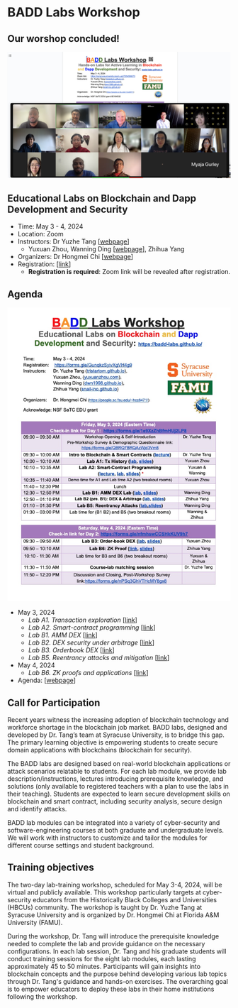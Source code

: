 BADD Labs Workshop
===


Our worshop concluded!
---

![diagram](badd-group-photo.png)

Educational Labs on Blockchain and Dapp Development and Security
---

- Time: May 3 - 4, 2024 
- Location: Zoom
- Instructors: Dr Yuzhe Tang [[webpage](https://tristartom.github.io)] 
    - Yuxuan Zhou, Wanning Ding [[webpage](https://dwn1998.github.io)], Zhihua Yang 
- Organizers: Dr Hongmei Chi [[webpage](https://people.sc.fsu.edu/~hcc8471/)] 
- Registration: [[link](https://forms.gle/GunqkzSyivXgVH4g9)] 
    - **Registration is required**: Zoom link will be revealed after registration.

Agenda
---

![diagram](workshop-agenda.jpg)

- May 3, 2024
    - *Lab A1. Transaction exploration* [[link](labs/A1/README.md)] 
    - *Lab A2. Smart-contract programming* [[link](labs/A2/README.md)]
    - *Lab B1. AMM DEX* [[link](labs/B1/README.md)]
    - *Lab B2. DEX security under arbitrage* [[link](labs/B2/README.md)]
    - *Lab B3. Orderbook DEX* [[link](labs/B3/README.md)]
    - *Lab B5. Reentrancy attacks and mitigation* [[link](labs/B5/README.md)]
- May 4, 2024
    - *Lab B6. ZK proofs and applications* [[link](labs/B6/README.md)]
- Agenda: [[webpage](https://docs.google.com/document/d/15IQi-0arMUdfOjISc2Vy0jTgBIalHYywAj4nCMvqOQA/edit?usp=sharing)] 

Call for Participation
---

Recent years witness the increasing adoption of blockchain technology and workforce shortage in the blockchain job market. BADD labs, designed and developed by Dr. Tang’s team at Syracuse University, is to bridge this gap. The primary learning objective is empowering students to create secure domain applications with blockchains (blockchain for security).

The BADD labs are designed based on real-world blockchain applications or attack scenarios relatable to students. For each lab module, we provide lab description/instructions, lectures introducing prerequisite knowledge, and solutions (only available to registered teachers with a plan to use the labs in their teaching). Students are expected to learn secure development skills on blockchain and smart contract, including security analysis, secure design and identify attacks.

BADD lab modules can be integrated into a variety of cyber-security and software-engineering courses at both graduate and undergraduate levels. We will work with instructors to customize and tailor the modules for different course settings and student background.

Training objectives
---

The two-day lab-training workshop, scheduled for May 3-4, 2024, will be virtual and publicly available. This workshop particularly targets at cyber-security educators from the Historically Black Colleges and Universities (HBCUs) community. The workshop is taught by Dr. Yuzhe Tang at Syracuse University and is organized by Dr. Hongmei Chi at Florida A&M University (FAMU).

During the workshop, Dr. Tang will introduce the prerequisite knowledge needed to complete the lab and provide guidance on the necessary configurations. In each lab session, Dr. Tang and his graduate students will conduct training sessions for the eight lab modules, each lasting approximately 45 to 50 minutes. Participants will gain insights into blockchain concepts and the purpose behind developing various lab topics through Dr. Tang's guidance and hands-on exercises. The overarching goal is to empower educators to deploy these labs in their home institutions following the workshop.


